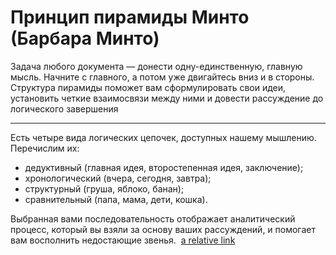 # Принцип пирамиды Минто (Барбара Минто)


Задача любого документа — донести одну-единственную, главную мысль. Начните с главного, а потом уже двигайтесь вниз и в стороны. Структура пирамиды поможет вам сформулировать свои идеи, установить четкие взаимосвязи между ними и довести рассуждение до логического завершения

---

Есть четыре вида логических цепочек, доступных нашему мышлению. Перечислим их:

* дедуктивный (главная идея, второстепенная идея, заключение);
* хронологический (вчера, сегодня, завтра);
* структурный (груша, яблоко, банан);
* сравнительный (папа, мама, дети, кошка).

Выбранная вами последовательность отображает аналитический процесс, который вы взяли за основу ваших рассуждений, и помогает вам восполнить недостающие звенья. 
[a relative link](kosmos.md)
